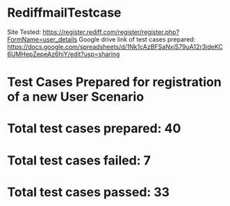 
# RediffmailTestcase

Site Tested: https://register.rediff.com/register/register.php?FormName=user_details
Google drive link of test cases prepared: https://docs.google.com/spreadsheets/d/1Nk1cAzBFSaNxjS79uA12r3ideKC6UMHepZepeAz6hiY/edit?usp=sharing

# Test Cases Prepared for registration of a new User Scenario
# Total test cases prepared: 40
# Total test cases failed: 7
# Total test cases passed: 33
